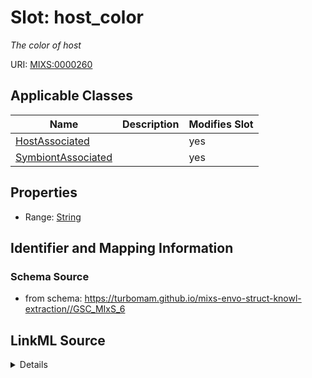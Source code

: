 # Slot: host_color


_The color of host_



URI: [MIXS:0000260](https://w3id.org/mixs/0000260)



<!-- no inheritance hierarchy -->




## Applicable Classes

| Name | Description | Modifies Slot |
| --- | --- | --- |
[HostAssociated](HostAssociated.md) |  |  yes  |
[SymbiontAssociated](SymbiontAssociated.md) |  |  yes  |







## Properties

* Range: [String](String.md)





## Identifier and Mapping Information







### Schema Source


* from schema: https://turbomam.github.io/mixs-envo-struct-knowl-extraction//GSC_MIxS_6




## LinkML Source

<details>
```yaml
name: host_color
description: The color of host
title: host color
notes:
- host
- host.
from_schema: https://turbomam.github.io/mixs-envo-struct-knowl-extraction//GSC_MIxS_6
rank: 1000
slot_uri: MIXS:0000260
multivalued: false
alias: host_color
domain_of:
- HostAssociated
- SymbiontAssociated
range: string
required: false
recommended: false

```
</details>